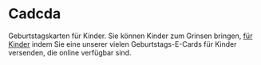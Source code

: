 # Cadcda
Geburtstagskarten für Kinder. Sie können Kinder zum Grinsen bringen, <a href="https://bestenzitate.de/geburtstagswunsche-fur-kinder/">für Kinder</a> indem Sie eine unserer vielen Geburtstags-E-Cards für Kinder versenden, die online verfügbar sind.
